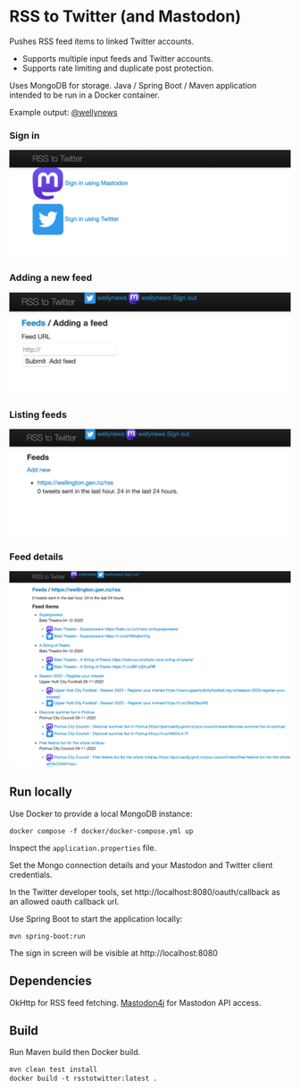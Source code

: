 # RSS to Twitter (and Mastodon)

Pushes RSS feed items to linked Twitter accounts.

- Supports multiple input feeds and Twitter accounts.
- Supports rate limiting and duplicate post protection.

Uses MongoDB for storage.
Java / Spring Boot / Maven application intended to be run in a Docker container.

Example output: [@wellynews](https://twitter.com/wellynews)


### Sign in
![Signing in to link a social account](screenshots/signin.png)

### Adding a new feed
![Adding a new feed](screenshots/newfeed.png)

### Listing feeds
![Listing feeds](screenshots/feeds.png)

### Feed details
![Feed detail](screenshots/feed.png)


## Run locally

Use Docker to provide a local MongoDB instance:

```
docker compose -f docker/docker-compose.yml up
```

Inspect the `application.properties` file.

Set the Mongo connection details and your Mastodon and Twitter client credentials.

In the Twitter developer tools, set http://localhost:8080/oauth/callback as an allowed oauth callback url.

Use Spring Boot to start the application locally:
```
mvn spring-boot:run
```

The sign in screen will be visible at http://localhost:8080

## Dependencies

OkHttp for RSS feed fetching.
[Mastodon4j](https://github.com/sys1yagi/mastodon4j) for Mastodon API access.

## Build

Run Maven build then Docker build.
```
mvn clean test install
docker build -t rsstotwitter:latest .
```

